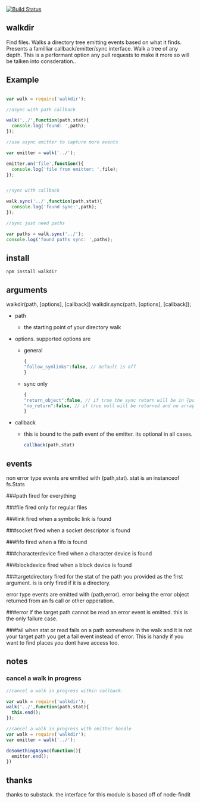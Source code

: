 [![Build Status](https://secure.travis-ci.org/soldair/node-walkdir.png)](http://travis-ci.org/soldair/node-walkdir)

## walkdir

Find files. Walks a directory tree emitting events based on what it finds. Presents a familliar callback/emitter/sync interface. Walk a tree of any depth. This is a performant option any pull requests to make it more so will be talken into consderation.. 

## Example

```js

var walk = require('walkdir');

//async with path callback 

walk('../',function(path,stat){
  console.log('found: ',path);
});

//use async emitter to capture more events

var emitter = walk('../');

emitter.on('file',function(){
  console.log('file from emitter: ',file);
});


//sync with callback

walk.sync('../',function(path,stat){
  console.log('found sync:',path);
});

//sync just need paths

var paths = walk.sync('../');
console.log('found paths sync: ',paths);

```


## install

	npm install walkdir

## arguments

walkdir(path, [options], [callback])
walkdir.sync(path, [options], [callback]);

- path
  - the starting point of your directory walk

- options. supported options are
	- general
		```js
		{
		"follow_symlinks":false, // default is off 
		}
		```
	- sync only
		```js
		{
		"return_object":false, // if true the sync return will be in {path:stat} format instead of [path,path,...]
		"no_return":false, // if true null will be returned and no array or object will be created with found paths. useful for large listings
		}
		```

- callback
  - this is bound to the path event of the emitter. its optional in all cases.

	```js
	callback(path,stat)
	```

## events

non error type events are emitted with (path,stat). stat is an instanceof fs.Stats

###path
fired for everything

###file
fired only for regular files

###link
fired when a symbolic link is found

###socket
fired when a socket descriptor is found

###fifo
fired when a fifo is found

###characterdevice
fired when a character device is found

###blockdevice
fired when a block device is found

###targetdirectory
fired for the stat of the path you provided as the first argument. is is only fired if it is a directory.

error type events are emitted with (path,error). error being the error object returned from an fs call or other opperation.

###error
if the target path cannot be read an error event is emitted. this is the only failure case.

###fail
when stat or read fails on a path somewhere in the walk and it is not your target path you get a fail event instead of error.
This is handy if you want to find places you dont have access too.

## notes

### cancel a walk in progress
  ```js
  //cancel a walk in progress within callback.

  var walk = require('walkdir');
  walk('../',function(path,stat){
    this.end();
  });

  //cancel a walk in progress with emitter handle
  var walk = require('walkdir');
  var emitter = walk('../');

  doSomethingAsync(function(){
	emitter.end();
  })
  ```

## thanks
thanks to substack. the interface for this module is based off of node-findit

